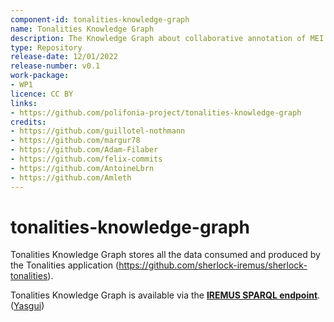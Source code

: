 ```yaml
---
component-id: tonalities-knowledge-graph
name: Tonalities Knowledge Graph
description: The Knowledge Graph about collaborative annotation of MEI scores with historical analytical concepts
type: Repository
release-date: 12/01/2022
release-number: v0.1
work-package: 
- WP1
licence: CC BY
links:
- https://github.com/polifonia-project/tonalities-knowledge-graph
credits:
- https://github.com/guillotel-nothmann
- https://github.com/margur78
- https://github.com/Adam-Filaber
- https://github.com/felix-commits
- https://github.com/AntoineLbrn
- https://github.com/Amleth
---
```


# tonalities-knowledge-graph

Tonalities Knowledge Graph stores all the data consumed and produced by the Tonalities application (https://github.com/sherlock-iremus/sherlock-tonalities).

Tonalities Knowledge Graph is available via the **[IREMUS SPARQL endpoint](https://data-iremus.huma-num.fr/sparql)**. ([Yasgui](https://yasgui.triply.cc/#query=SELECT%20*%0AWHERE%20%7B%0A%20%20GRAPH%20%3Fg%20%7B%0A%20%20%20%20%3Fs%20%3Fp%20%3Fo%20.%0A%20%20%7D%0A%7D%0ALIMIT%2011&endpoint=https%3A%2F%2Fdata-iremus.huma-num.fr%2Fsparql&requestMethod=POST&tabTitle=Query&headers=%7B%7D&contentTypeConstruct=application%2Fn-triples%2C*%2F*%3Bq%3D0.9&contentTypeSelect=application%2Fsparql-results%2Bjson%2C*%2F*%3Bq%3D0.9&outputFormat=table))